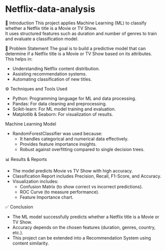 # Netflix-data-analysis
📌 Introduction
This project applies Machine Learning (ML) to classify whether a Netflix title is a Movie or TV Show.  
It uses structured features such as duration and number of genres to train and evaluate a classification model.


🎯 Problem Statement
The goal is to build a predictive model that can determine if a Netflix title is a Movie or TV Show based on its attributes.  
This helps in:
- Understanding Netflix content distribution.
- Assisting recommendation systems.
- Automating classification of new titles.

 ⚙️ Techniques and Tools Used
- Python: Programming language for ML and data processing.
- Pandas: For data cleaning and preprocessing.
- Scikit-learn: For ML model training and evaluation.
- Matplotlib & Seaborn: For visualization of results.

Machine Learning Model
- RandomForestClassifier was used because:
  - It handles categorical and numerical data effectively.
  - Provides feature importance insights.
  - Robust against overfitting compared to single decision trees.


 📊 Results & Reports
- The model predicts Movie vs TV Show with high accuracy.
- Classification Report includes Precision, Recall, F1-Score, and Accuracy.
- Visualization includes:
  - Confusion Matrix (to show correct vs incorrect predictions).
  - ROC Curve (to measure performance).
  - Feature Importance chart.

 ✅ Conclusion
- The ML model successfully predicts whether a Netflix title is a Movie or TV Show.  
- Accuracy depends on the chosen features (duration, genres, country, etc.).  
- This project can be extended into a Recommendation System using content similarity.

